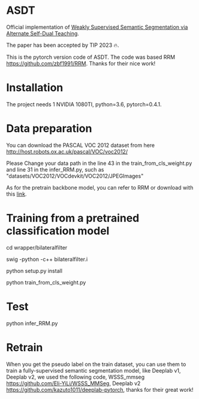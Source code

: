 # ASDT
Official implementation of [Weakly Supervised Semantic Segmentation via Alternate Self-Dual Teaching](https://ieeexplore.ieee.org/document/10367821).

The paper has been accepted by TIP 2023 🔥.

This is the pytorch version code of ASDT. The code was based RRM <https://github.com/zbf1991/RRM>. Thanks for their nice work!

# Installation
The project needs 1 NVIDIA 1080TI, python=3.6, pytorch=0.4.1.

# Data preparation
You can download the PASCAL VOC 2012 dataset from here <http://host.robots.ox.ac.uk/pascal/VOC/voc2012/>

Please Change your data path in the line 43 in the train_from_cls_weight.py and line 31 in the infer_RRM.py, such as "datasets/VOC2012/VOCdevkit/VOC2012/JPEGImages"

As for the pretrain backbone model, you can refer to RRM or download with this [link](https://drive.google.com/file/d/1gaTIf36zccaWhMpBuTJXQTtCu7sq8cCc/view?usp=sharing).



# Training from a pretrained classification model  
cd wrapper/bilateralfilter

swig -python -c++ bilateralfilter.i

python setup.py install

python train_from_cls_weight.py

# Test

python infer_RRM.py



# Retrain  

When you get the pseudo label on the train dataset, you can use them to train a fully-supervised semantic segmentation model, like Deeplab v1, Deeplab v2, we used the following code, WSSS_mmseg <https://github.com/Eli-YiLi/WSSS_MMSeg>, Deeplab v2 <https://github.com/kazuto1011/deeplab-pytorch>, thanks for their great work! 
